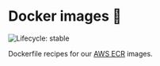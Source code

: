 # Docker images 🐳

![Lifecycle: stable](https://img.shields.io/badge/lifecycle-stable-green.svg)

Dockerfile recipes for our [AWS ECR](https://gallery.ecr.aws/acidgenomics) images.
